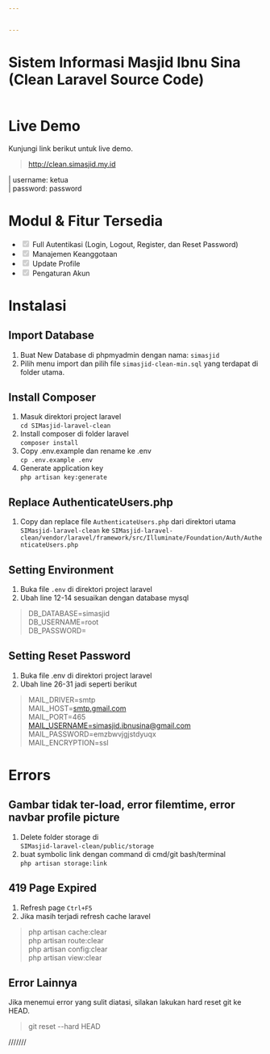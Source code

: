 ```yaml
---


---
```


<h1 id="sistem-informasi-masjid-ibnu-sina-clean-laravel-source-code">Sistem Informasi Masjid Ibnu Sina (Clean Laravel Source Code)</h1>
<p><img src="http://simasjid.my.id/public/dist/assets/img/ibnusina.jpg" alt=""></p>
<h1 id="live-demo">Live Demo</h1>
<p>Kunjungi link berikut untuk live demo.</p>
<blockquote>
<p><a href="http://clean.simasjid.my.id">http://clean.simasjid.my.id</a></p>
</blockquote>
<p>| username: ketua<br>
| password: password</p>
<h1 id="modul---fitur-tersedia">Modul &amp;  Fitur Tersedia</h1>
<ul>
<li class="task-list-item"><input type="checkbox" class="task-list-item-checkbox" checked="true" disabled=""> Full Autentikasi (Login, Logout, Register, dan Reset Password)</li>
<li class="task-list-item"><input type="checkbox" class="task-list-item-checkbox" checked="true" disabled=""> Manajemen Keanggotaan</li>
<li class="task-list-item"><input type="checkbox" class="task-list-item-checkbox" checked="true" disabled=""> Update Profile</li>
<li class="task-list-item"><input type="checkbox" class="task-list-item-checkbox" checked="true" disabled=""> Pengaturan Akun</li>
</ul>
<h1 id="instalasi">Instalasi</h1>
<h2 id="import-database">Import Database</h2>
<ol>
<li>Buat New Database di phpmyadmin dengan nama: <code>simasjid</code></li>
<li>Pilih menu import dan pilih file <code>simasjid-clean-min.sql</code> yang terdapat di folder utama.</li>
</ol>
<h2 id="install-composer">Install Composer</h2>
<ol>
<li>Masuk direktori project laravel<br>
<code>cd SIMasjid-laravel-clean</code></li>
<li>Install composer di folder laravel<br>
<code>composer install</code></li>
<li>Copy .env.example dan rename ke .env<br>
<code>cp .env.example .env</code></li>
<li>Generate application key<br>
<code>php artisan key:generate</code></li>
</ol>
<h2 id="replace-authenticateusers.php">Replace AuthenticateUsers.php</h2>
<ol>
<li>Copy dan replace file <code>AuthenticateUsers.php</code> dari direktori utama <code>SIMasjid-laravel-clean</code> ke  <code>SIMasjid-laravel-clean/vendor/laravel/framework/src/Illuminate/Foundation/Auth/AuthenticateUsers.php</code></li>
</ol>
<h2 id="setting-environment">Setting Environment</h2>
<ol>
<li>Buka file <code>.env</code> di direktori project laravel</li>
<li>Ubah line 12-14 sesuaikan dengan database mysql</li>
</ol>
<blockquote>
<p>DB_DATABASE=simasjid<br>
DB_USERNAME=root<br>
DB_PASSWORD=</p>
</blockquote>
<h2 id="setting-reset-password">Setting Reset Password</h2>
<ol>
<li>Buka file .env di direktori project laravel</li>
<li>Ubah line 26-31 jadi seperti berikut</li>
</ol>
<blockquote>
<p>MAIL_DRIVER=smtp<br>
MAIL_HOST=<a href="http://smtp.gmail.com">smtp.gmail.com</a><br>
MAIL_PORT=465<br>
<a href="mailto:MAIL_USERNAME=simasjid.ibnusina@gmail.com">MAIL_USERNAME=simasjid.ibnusina@gmail.com</a><br>
MAIL_PASSWORD=emzbwvjgjstdyuqx<br>
MAIL_ENCRYPTION=ssl</p>
</blockquote>
<h1 id="errors">Errors</h1>
<h2 id="gambar-tidak-ter-load-error-filemtime-error-navbar-profile-picture">Gambar tidak ter-load, error filemtime, error navbar profile picture</h2>
<ol>
<li>Delete folder storage di<br>
<code>SIMasjid-laravel-clean/public/storage</code></li>
<li>buat symbolic link dengan command di cmd/git bash/terminal<br>
<code>php artisan storage:link</code></li>
</ol>
<h2 id="page-expired">419 Page Expired</h2>
<ol>
<li>Refresh page <code>Ctrl+F5</code></li>
<li>Jika masih terjadi refresh cache laravel</li>
</ol>
<blockquote>
<p>php artisan cache:clear<br>
php artisan route:clear<br>
php artisan config:clear<br>
php artisan view:clear</p>
</blockquote>
<h2 id="error-lainnya">Error Lainnya</h2>
<p>Jika menemui error yang sulit diatasi, silakan lakukan hard reset git ke HEAD.</p>
<blockquote>
<p>git reset --hard HEAD</p>
</blockquote>

///////
